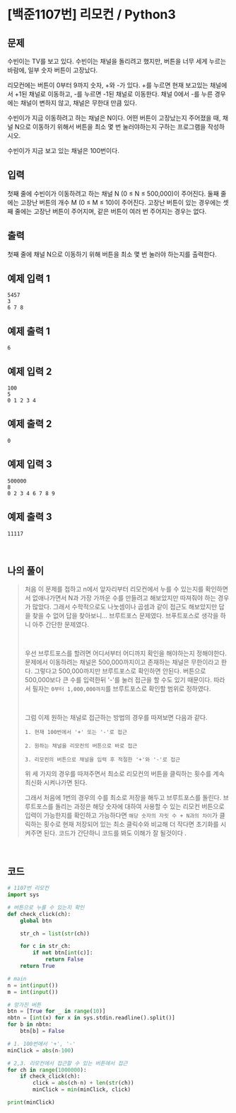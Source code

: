 # [백준1107번] 리모컨 / Python3

## 문제

수빈이는 TV를 보고 있다. 수빈이는 채널을 돌리려고 했지만, 버튼을 너무 세게 누르는 바람에, 일부 숫자 버튼이 고장났다.

리모컨에는 버튼이 0부터 9까지 숫자, +와 -가 있다. +를 누르면 현재 보고있는 채널에서 +1된 채널로 이동하고, -를 누르면 -1된 채널로 이동한다. 채널 0에서 -를 누른 경우에는 채널이 변하지 않고, 채널은 무한대 만큼 있다.

수빈이가 지금 이동하려고 하는 채널은 N이다. 어떤 버튼이 고장났는지 주어졌을 때, 채널 N으로 이동하기 위해서 버튼을 최소 몇 번 눌러야하는지 구하는 프로그램을 작성하시오. 

수빈이가 지금 보고 있는 채널은 100번이다.

## 입력

첫째 줄에 수빈이가 이동하려고 하는 채널 N (0 ≤ N ≤ 500,000)이 주어진다. 둘째 줄에는 고장난 버튼의 개수 M (0 ≤ M ≤ 10)이 주어진다. 고장난 버튼이 있는 경우에는 셋째 줄에는 고장난 버튼이 주어지며, 같은 버튼이 여러 번 주어지는 경우는 없다.

## 출력

첫째 줄에 채널 N으로 이동하기 위해 버튼을 최소 몇 번 눌러야 하는지를 출력한다.

## 예제 입력 1 

```
5457
3
6 7 8
```

## 예제 출력 1 

```
6
```

## 예제 입력 2 

```
100
5
0 1 2 3 4
```

## 예제 출력 2 

```
0
```

## 예제 입력 3 

```
500000
8
0 2 3 4 6 7 8 9
```

## 예제 출력 3 

```
11117
```

<br>

## 나의 풀이

> 처음 이 문제를 접하고 n에서 앞자리부터 리모컨에서 누를 수 있는지를 확인하면서 없애나가면서 N과 가장 가까운 수를 만들려고 해보았지만 따져줘야 하는 경우가 많았다. 그래서 수학적으로도 나눗셈이나 곱셈과 같이 접근도 해보았지만 답을 찾을 수 없어 답을 찾아보니... 브루트포스 문제였다. 브푸트포스로 생각을 하니 아주 간단한 문제였다.
>
> <br>
>
> 우선 브루트포스를 할려면 어디서부터 어디까지 확인을 해야하는지 정해야한다. 문제에서 이동하려는 채널은 500,000까지이고 존재하는 채널은 무한이라고 한다. 그렇다고 500,000까지만 브루트포스로 확인하면 안된다. 버튼으로 500,000보다 큰 수를 입력한뒤 '-'를 눌러 접근을 할 수도 있기 때문이다. 따라서 필자는 `0부터 1,000,000까지`를 브루트포스로 확인할 범위로 정하였다.
>
> <br>
>
> 그럼 이제 원하는 채널로 접근하는 방법의 경우를 따져보면 다음과 같다.
>
> `1. 현재 100번에서 '+' 또는 '-'로 접근`
>
> `2. 원하는 채널을 리모컨의 버튼으로 바로 접근`
>
> `3. 리모컨의 버튼으로 채널을 입력 후 적절한 '+'와 '-'로 접근`
>
> 위 세 가지의 경우를 따져주면서 최소로 리모컨의 버튼을 클릭하는 횟수를 계속 최신화 시켜나가면 된다.
>
> 그래서 처음에 1번의 경우의 수를 최소로 저장을 해두고 브루트포스를 돌린다. 브루트포스를 돌리는 과정은 해당 숫자에 대하여 사용할 수 있는 리모컨 버튼으로 입력이 가능한지를 확인하고 가능하다면 `해당 숫자의 자릿 수 + N과의 차이`가 클릭하는 횟수로 현재 저장되어 있는 최소 클릭수와 비교해 더 작다면 초기화를 시켜주면 된다. 코드가 간단하니 코드를 봐도 이해가 잘 될것이다 .

<br>

## 코드

```python
# 1107번 리모컨
import sys

# 버튼으로 누를 수 있는지 확인
def check_click(ch):
    global btn

    str_ch = list(str(ch))

    for c in str_ch:
        if not btn[int(c)]:
            return False
    return True

# main
n = int(input())
m = int(input())

# 망가진 버튼
btn = [True for _ in range(10)]
nbtn = [int(x) for x in sys.stdin.readline().split()]
for b in nbtn:
    btn[b] = False

# 1. 100번에서 '+', '-'
minClick = abs(n-100)

# 2,3. 리모컨에서 접근할 수 있는 버튼에서 접근
for ch in range(1000000):
    if check_click(ch):
        click = abs(ch-n) + len(str(ch))
        minClick = min(minClick, click)

print(minClick)

```

